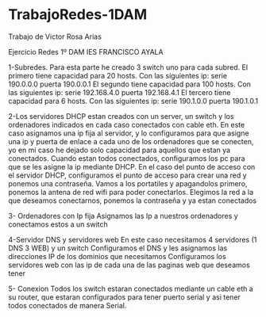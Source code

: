 # TrabajoRedes-1DAM
Trabajo de Victor Rosa Arias


Ejercicio Redes 1º DAM IES FRANCISCO AYALA


1-Subredes.
Para esta parte he creado 3 switch uno para cada subred.
El primero tiene capacidad para 20 hosts. Con las siguientes ip:
serie 190.0.0.0
puerta 190.0.0.1
El segundo tiene capacidad para 100 hosts. Con las siguientes ip:
serie 192.168.4.0
puerta 192.168.4.1
El tercero tiene capacidad para 6 hosts. Con las siguientes ip:
serie 190.1.0.0
puerta 190.1.0.1

2-Los servidores DHCP estan creados con un server, un switch y los ordenadores indicados en cada caso conectados con cable eth.
En este caso asignamos una ip fija al servidor, y lo configuramos para que asigne una ip y puerta de enlace a cada uno de los ordenadores que se conecten, yo en mi caso he dejado solo capacidad para aquellos que estan ya conectados.
Cuando estan todos conectados, configuramos los pc para que se les asigne la ip mediante DHCP.
En el caso del punto de acceso con el servidor DHCP, configuramos el punto de acceso para crear una red y ponemos una contraseña. Vamos a los portatiles y apagandolos primero, ponemos la antena de red wifi para poder conectarlos.
Elegimos la red a la que deseamos conectarnos, ponemos la contraseña y ya estan conectados


3- Ordenadores con Ip fija
Asignamos las Ip a nuestros ordenadores y conectamos estos a un switch

4-Servidor DNS y servidores web
En este caso necesitamos 4 servidores (1 DNS 3 WEB) y un switch
Configuramos el DNS y les asignamos las direcciones IP de los dominios que necesitamos
Configuramos los servidores web con las ip de cada una de las paginas web que deseamos tener

5- Conexion 
Todos los switch estaran conectados mediante un cable eth a su router, que estaran configurados para tener puerto serial y asi tener todos conectados de manera Serial.
